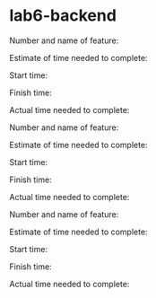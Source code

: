 # lab6-backend

Number and name of feature: 

Estimate of time needed to complete: 

Start time: 

Finish time: 

Actual time needed to complete: 


Number and name of feature: 

Estimate of time needed to complete: 

Start time: 

Finish time: 

Actual time needed to complete: 


Number and name of feature: 

Estimate of time needed to complete: 

Start time: 

Finish time: 

Actual time needed to complete: 